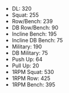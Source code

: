 * DL: 320
*  Squat: 255
*  Row/Bench: 239
*  DB Row/Bench: 90
*  Incline Bench: 195
*  Incline DB Bench: 75
*  Military: 190
*  DB Military: 75
*  Push Up: 64
*  Pull Up: 20
*  1RPM Squat: 530
*  1RPM Row: 425
*  1RPM Bench: 395
